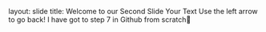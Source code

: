 layout: slide
title: Welcome to our Second Slide
Your Text
Use the left arrow to go back!
I have got to step 7 in Github from scratch🙏
